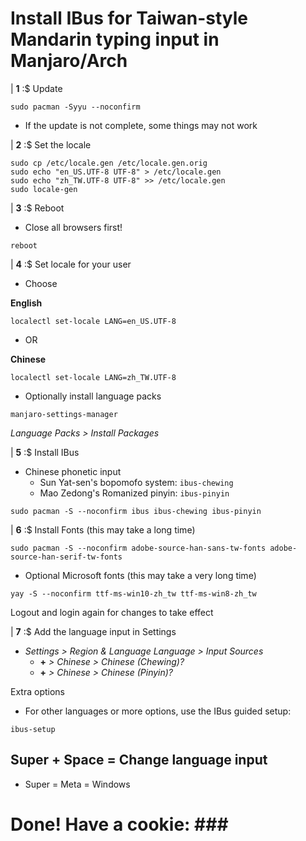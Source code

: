 # Install IBus for Taiwan-style Mandarin typing input in Manjaro/Arch

| **1** :$ Update

```console
sudo pacman -Syyu --noconfirm
```

- If the update is not complete, some things may not work

| **2** :$ Set the locale

```console
sudo cp /etc/locale.gen /etc/locale.gen.orig
sudo echo "en_US.UTF-8 UTF-8" > /etc/locale.gen
sudo echo "zh_TW.UTF-8 UTF-8" >> /etc/locale.gen
sudo locale-gen
```

| **3** :$ Reboot

- Close all browsers first!

```console
reboot
```

| **4** :$ Set locale for your user

- Choose

**English**

```console
localectl set-locale LANG=en_US.UTF-8
```

- OR

**Chinese**

```console
localectl set-locale LANG=zh_TW.UTF-8
```

- Optionally install language packs

```console
manjaro-settings-manager
```

*Language Packs > Install Packages*

| **5** :$ Install IBus

- Chinese phonetic input
  - Sun Yat-sen's bopomofo system: `ibus-chewing`
  - Mao Zedong's Romanized pinyin: `ibus-pinyin`

```console
sudo pacman -S --noconfirm ibus ibus-chewing ibus-pinyin
```

| **6** :$ Install Fonts (this may take a long time)

```console
sudo pacman -S --noconfirm adobe-source-han-sans-tw-fonts adobe-source-han-serif-tw-fonts
```

- Optional Microsoft fonts (this may take a very long time)

```console
yay -S --noconfirm ttf-ms-win10-zh_tw ttf-ms-win8-zh_tw
```

Logout and login again for changes to take effect

| **7** :$ Add the language input in Settings

- *Settings > Region & Language Language > Input Sources*
  - **+** *> Chinese > Chinese (Chewing)?*
  - **+** *> Chinese > Chinese (Pinyin)?*

Extra options

- For other languages or more options, use the IBus guided setup:

```console
ibus-setup
```

## Super + Space = Change language input

- <key>Super</key> = <key>Meta</key> = <key>Windows</key>

# Done! Have a cookie: ### #
